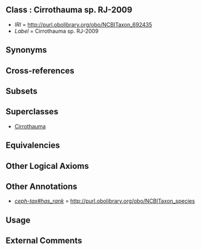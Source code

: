 
## Class : Cirrothauma sp. RJ-2009

 * *IRI* = http://purl.obolibrary.org/obo/NCBITaxon_692435
 * *Label* = Cirrothauma sp. RJ-2009

## Synonyms


## Cross-references


## Subsets


## Superclasses

 * [Cirrothauma](../../NCBITaxon/01/NCBITaxon_61701.md)

## Equivalencies


## Other Logical Axioms


## Other Annotations

 * *[ceph-tax#has_rank](../../ceph-tax#has/nk/ceph-tax#has_rank.md)* = http://purl.obolibrary.org/obo/NCBITaxon_species

## Usage


## External Comments

